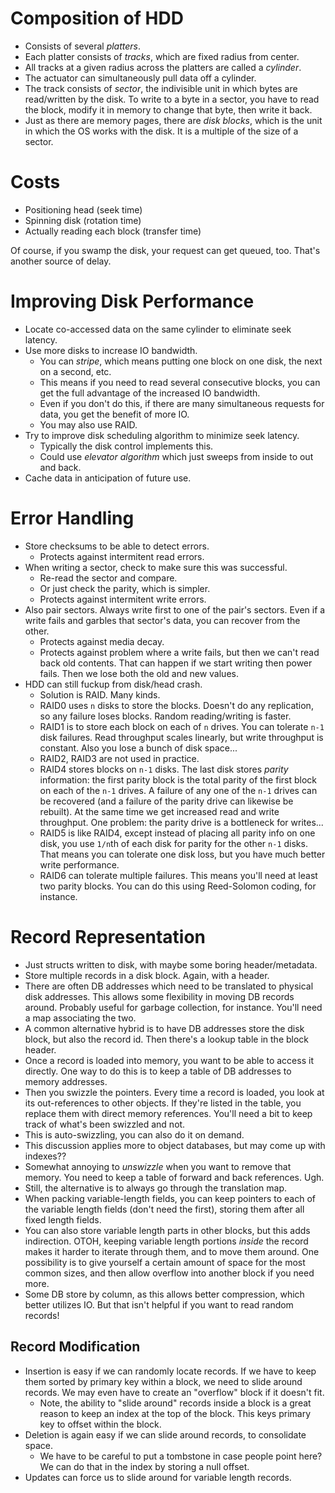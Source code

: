 # Composition of HDD

* Consists of several *platters*.
* Each platter consists of *tracks*, which are fixed radius from
  center.
* All tracks at a given radius across the platters are called a
  *cylinder*.
* The actuator can simultaneously pull data off a cylinder.
* The track consists of *sector*, the indivisible unit in which bytes
  are read/written by the disk. To write to a byte in a sector, you
  have to read the block, modify it in memory to change that byte,
  then write it back.
* Just as there are memory pages, there are *disk blocks*, which is
  the unit in which the OS works with the disk. It is a multiple of
  the size of a sector.

# Costs

* Positioning head (seek time)
* Spinning disk (rotation time)
* Actually reading each block (transfer time)

Of course, if you swamp the disk, your request can get queued,
too. That's another source of delay.

# Improving Disk Performance

* Locate co-accessed data on the same cylinder to eliminate seek
  latency.
* Use more disks to increase IO bandwidth.
    * You can *stripe*, which means putting one block on one disk, the
      next on a second, etc.
    * This means if you need to read several consecutive blocks, you
      can get the full advantage of the increased IO bandwidth.
    * Even if you don't do this, if there are many simultaneous
      requests for data, you get the benefit of more IO.
    * You may also use RAID.
* Try to improve disk scheduling algorithm to minimize seek latency.
    * Typically the disk control implements this.
    * Could use *elevator algorithm* which just sweeps from inside to
      out and back.
* Cache data in anticipation of future use.

# Error Handling

* Store checksums to be able to detect errors.
    * Protects against intermitent read errors.
* When writing a sector, check to make sure this was successful.
    * Re-read the sector and compare.
    * Or just check the parity, which is simpler.
    * Protects against intermitent write errors.
* Also pair sectors. Always write first to one of the pair's
  sectors. Even if a write fails and garbles that sector's data, you
  can recover from the other.
    * Protects against media decay.
    * Protects against problem where a write fails, but then we can't
      read back old contents. That can happen if we start writing then
      power fails. Then we lose both the old and new values.
* HDD can still fuckup from disk/head crash.
    * Solution is RAID. Many kinds.
    * RAID0 uses `n` disks to store the blocks. Doesn't do any
      replication, so any failure loses blocks. Random reading/writing
      is faster.
    * RAID1 is to store each block on each of `n` drives. You can
      tolerate `n-1` disk failures. Read throughput scales linearly,
      but write throughput is constant. Also you lose a bunch of disk
      space...
    * RAID2, RAID3 are not used in practice.
    * RAID4 stores blocks on `n-1` disks. The last disk stores
      _parity_ information: the first parity block is the total parity
      of the first block on each of the `n-1` drives. A failure of any
      one of the `n-1` drives can be recovered (and a failure of the
      parity drive can likewise be rebuilt). At the same time we get
      increased read and write throughput. One problem: the parity
      drive is a bottleneck for writes...
    * RAID5 is like RAID4, except instead of placing all parity info
      on one disk, you use `1/n`th of each disk for parity for the
      other `n-1` disks. That means you can tolerate one disk loss,
      but you have much better write performance.
    * RAID6 can tolerate multiple failures. This means you'll need at
      least two parity blocks. You can do this using Reed-Solomon
      coding, for instance.

# Record Representation

* Just structs written to disk, with maybe some boring
  header/metadata.
* Store multiple records in a disk block. Again, with a header.
* There are often DB addresses which need to be translated to physical
  disk addresses. This allows some flexibility in moving DB records
  around. Probably useful for garbage collection, for instance. You'll
  need a map associating the two.
* A common alternative hybrid is to have DB addresses store the disk
  block, but also the record id. Then there's a lookup table in the
  block header.
* Once a record is loaded into memory, you want to be able to access
  it directly. One way to do this is to keep a table of DB addresses
  to memory addresses.
* Then you swizzle the pointers. Every time a record is loaded, you
  look at its out-references to other objects. If they're listed in
  the table, you replace them with direct memory references. You'll
  need a bit to keep track of what's been swizzled and not.
* This is auto-swizzling, you can also do it on demand.
* This discussion applies more to object databases, but may come up
  with indexes??
* Somewhat annoying to *unswizzle* when you want to remove that
  memory. You need to keep a table of forward and back
  references. Ugh.
* Still, the alternative is to always go through the translation map.
* When packing variable-length fields, you can keep pointers to each
  of the variable length fields (don't need the first), storing them
  after all fixed length fields.
* You can also store variable length parts in other blocks, but this
  adds indirection. OTOH, keeping variable length portions *inside*
  the record makes it harder to iterate through them, and to move them
  around. One possibility is to give yourself a certain amount of
  space for the most common sizes, and then allow overflow into
  another block if you need more.
* Some DB store by column, as this allows better compression, which
  better utilizes IO. But that isn't helpful if you want to read
  random records!

## Record Modification

* Insertion is easy if we can randomly locate records. If we have to
  keep them sorted by primary key within a block, we need to slide
  around records. We may even have to create an "overflow" block if it
  doesn't fit.
    * Note, the ability to "slide around" records inside a block is a
      great reason to keep an index at the top of the block. This keys
      primary key to offset within the block.
* Deletion is again easy if we can slide around records, to
  consolidate space.
    * We have to be careful to put a tombstone in case people point
      here? We can do that in the index by storing a null offset.
* Updates can force us to slide around for variable length records.
